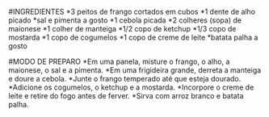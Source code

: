 #INGREDIENTES
*3 peitos de frango cortados em cubos
*1 dente de alho picado
*sal e pimenta a gosto
*1 cebola picada
*2 colheres (sopa) de maionese
*1 colher de manteiga
*1/2 copo de ketchup
*1/3 copo de mostarda
*1 copo de cogumelos
*1 copo de creme de leite
*batata palha a gosto

#MODO DE PREPARO
*Em uma panela, misture o frango, o alho, a maionese, o sal e a pimenta.
*Em uma frigideira grande, derreta a manteiga e doure a cebola.
*Junte o frango temperado até que esteja dourado.
*Adicione os cogumelos, o ketchup e a mostarda.
*Incorpore o creme de leite e retire do fogo antes de ferver.
*Sirva com arroz branco e batata palha.
